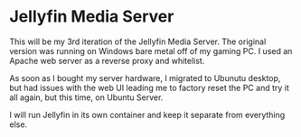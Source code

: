 # Jellyfin Media Server

This will be my 3rd iteration of the Jellyfin Media Server. The original version was running on Windows bare metal off of my gaming PC. I used an Apache web server as a reverse proxy and whitelist. 

As soon as I bought my server hardware, I migrated to Ubunutu desktop, but had issues with the web UI leading me to factory reset the PC and try it all again, but this time, on Ubuntu Server. 

I will run Jellyfin in its own container and keep it separate from everything else.